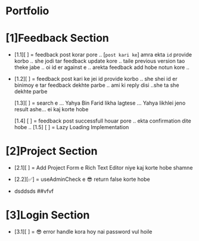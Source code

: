 # Portfolio

# [1]Feedback Section

-   [1.1][ ] = feedback post korar pore .. [`post kari ke`] amra ekta `id` provide korbo .. she jodi tar feedback update kore .. taile previous version tao theke jabe .. oi id er against e .. arekta feedback add hobe notun kore ..

-   [1.2][ ] = feedback post kari ke jei id provide korbo ..
    she shei id er binimoy e tar feedback dekhte parbe .. ami ki reply
    disi ..she ta she dekhte parbe

    [1.3][ ] = search e ... Yahya Bin Farid likha lagtese ... Yahya likhlei jeno result ashe... ei kaj korte hobe

    [1.4] [ ] = feedback post successfull houar pore .. ekta confirmation dite hobe ..
    [1.5] [ ] = Lazy Loading Implementation

# [2]Project Section

-   [2.1][ ] = Add Project Form e Rich Text Editor niye kaj korte hobe shamne

-   [2.2][✅] = useAdminCheck e 😎 return false korte hobe

*   dsddsds ##vfvf

# [3]Login Section

-   [3.1][ ] = 😎 error handle kora hoy nai password vul hoile
